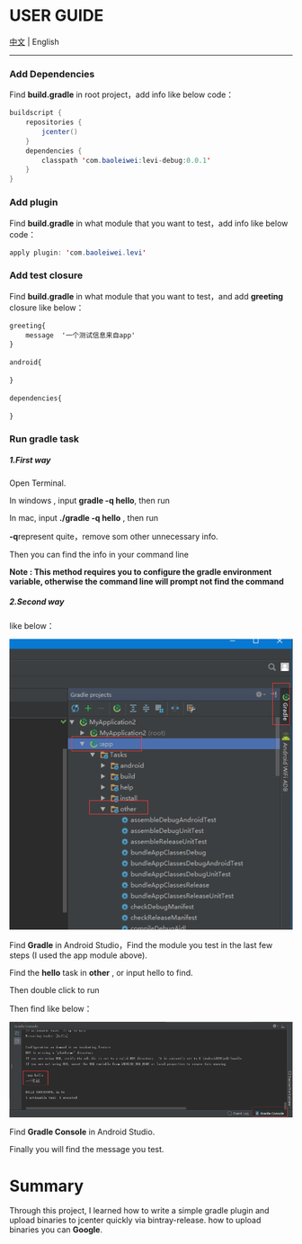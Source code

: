 # USER GUIDE

[中文](README.md) | English

------



### Add Dependencies

Find **build.gradle** in root project，add info like below code：

```java
buildscript {
    repositories {
        jcenter()
    }
    dependencies {
        classpath 'com.baoleiwei:levi-debug:0.0.1'
    }
}
```



### Add plugin

Find **build.gradle** in what module that you want to test，add info like below code：

```java
apply plugin: 'com.baoleiwei.levi'
```



### Add test closure

Find **build.gradle** in what module that you want to test，and add **greeting** closure like below：

```
greeting{
    message  '一个测试信息来自app'
}

android{
    
}

dependencies{
    
}
```



### Run gradle task

##### 1.First way

Open Terminal.

In windows , input **gradle -q hello**, then run

In mac, input **./gradle -q hello** , then run

 **-q**represent quite，remove som other unnecessary info.

Then you can find the info in your command line

__Note : This method requires you to configure the gradle environment variable, otherwise the command line will prompt not find the command__



##### 2.Second way

like below：

![步骤1](https://github.com/baolw/MavenTest/blob/master/image/image_1.png)

Find __Gradle__ in Android Studio，Find the module you test in the last few steps (I used the app module above).

Find the __hello__ task in __other__ , or input hello to find.

Then double click to run

Then find like below：

![步骤2](https://github.com/baolw/MavenTest/blob/master/image/image_2.png)

Find **Gradle Console** in Android Studio.

Finally you will find the message you test.



# Summary

Through this project, I learned how to write a simple gradle plugin and upload binaries to jcenter quickly via bintray-release. how to upload binaries you can __Google__.

